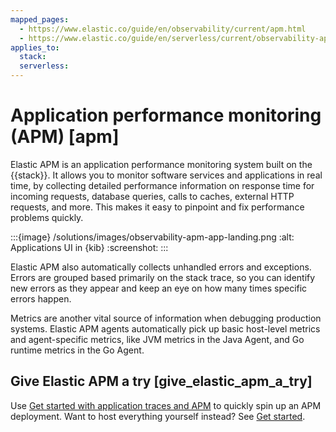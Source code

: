 ```yaml
---
mapped_pages:
  - https://www.elastic.co/guide/en/observability/current/apm.html
  - https://www.elastic.co/guide/en/serverless/current/observability-apm.html
applies_to:
  stack:
  serverless:
---
```


# Application performance monitoring (APM) [apm]

Elastic APM is an application performance monitoring system built on the {{stack}}. It allows you to monitor software services and applications in real time, by collecting detailed performance information on response time for incoming requests, database queries, calls to caches, external HTTP requests, and more. This makes it easy to pinpoint and fix performance problems quickly.

:::{image} /solutions/images/observability-apm-app-landing.png
:alt: Applications UI in {kib}
:screenshot:
:::

Elastic APM also automatically collects unhandled errors and exceptions. Errors are grouped based primarily on the stack trace, so you can identify new errors as they appear and keep an eye on how many times specific errors happen.

Metrics are another vital source of information when debugging production systems. Elastic APM agents automatically pick up basic host-level metrics and agent-specific metrics, like JVM metrics in the Java Agent, and Go runtime metrics in the Go Agent.

## Give Elastic APM a try [give_elastic_apm_a_try]

Use [Get started with application traces and APM](/solutions/observability/apps/fleet-managed-apm-server.md) to quickly spin up an APM deployment. Want to host everything yourself instead? See [Get started](/solutions/observability/apps/get-started-with-apm.md).